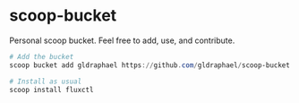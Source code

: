# scoop-bucket
Personal scoop bucket. Feel free to add, use, and contribute.


```powershell
# Add the bucket
scoop bucket add gldraphael https://github.com/gldraphael/scoop-bucket

# Install as usual
scoop install fluxctl
```
